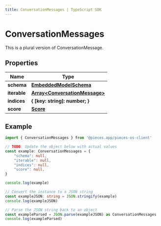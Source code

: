 ```yaml
---
title: ConversationMessages | TypeScript SDK
---
```



# ConversationMessages

This is a plural version of ConversationMessage.

## Properties

Name | Type
------------ | -------------
**schema** | [**EmbeddedModelSchema**](EmbeddedModelSchema)
**iterable** | [**Array&lt;ConversationMessage&gt;**](ConversationMessage)
**indices** | **\{ [key: string]: number; \}**
**score** | [**Score**](Score)

## Example

```typescript
import { ConversationMessages } from '@pieces.app/pieces-os-client'

// TODO: Update the object below with actual values
const example: ConversationMessages = {
    "schema": null,
    "iterable": null,
    "indices": null,
    "score": null,
}

console.log(example)

// Convert the instance to a JSON string
const exampleJSON: string = JSON.stringify(example)
console.log(exampleJSON)

// Parse the JSON string back to an object
const exampleParsed = JSON.parse(exampleJSON) as ConversationMessages
console.log(exampleParsed)
```


